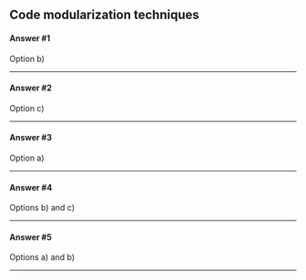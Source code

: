 ## Code modularization techniques

#### Answer #1
Option b)
***

#### Answer #2
Option c)
***

#### Answer #3
Option a)
***

#### Answer #4
Options b) and c)
***

#### Answer #5
Options a) and b)
***

